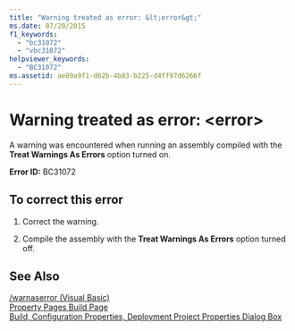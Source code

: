 ```yaml
---
title: "Warning treated as error: &lt;error&gt;"
ms.date: 07/20/2015
f1_keywords: 
  - "bc31072"
  - "vbc31072"
helpviewer_keywords: 
  - "BC31072"
ms.assetid: ae89a9f1-d62b-4b83-b225-d4ff97d6266f
---
```

# Warning treated as error: &lt;error&gt;
A warning was encountered when running an assembly compiled with the **Treat Warnings As Errors** option turned on.  
  
 **Error ID:** BC31072  
  
## To correct this error  
  
1.  Correct the warning.  
  
2.  Compile the assembly with the **Treat Warnings As Errors** option turned off.  
  
## See Also  
 [/warnaserror (Visual Basic)](../../visual-basic/reference/command-line-compiler/warnaserror.md)  
 [Property Pages Build Page](http://msdn.microsoft.com/library/1e499ee7-5bd6-44ca-a048-82c357fafaa7)  
 [Build, Configuration Properties, Deployment Project Properties Dialog Box](http://msdn.microsoft.com/library/45cf8bf4-56aa-4f2d-bdef-908c7010d7fc)
